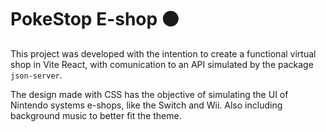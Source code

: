 # PokeStop E-shop 🟠
This project was developed with the intention to create a functional virtual shop in Vite React, with comunication to an API simulated by the package ```json-server```.

The design made with CSS has the objective of simulating the UI of Nintendo systems e-shops, like the Switch and Wii. Also including background music to better fit the theme.